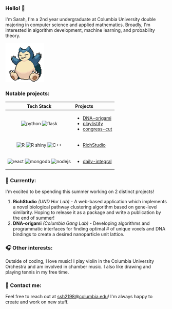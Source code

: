 ### Hello! 👋
I'm Sarah, I'm a 2nd year undergraduate at Columbia University double majoring in computer science and applied mathematics. Broadly, I'm interested in algorithm development, machine learning, and probability theory.

<img src="./assets/snorlax.gif" alt="snorlax" width="120"/>

### Notable projects:
| Tech Stack | Projects |
| :-------------: | :------------- |
| <img src="https://github.com/hyuncat/hyuncat/assets/114366569/3933200a-87e6-4042-94b1-9012bbd6a666" alt="python" width="40"/> <img src="https://github.com/hyuncat/hyuncat/assets/114366569/803834a7-9c1a-4eaa-aeb9-4f201b288075" alt="flask" height="40"/> | <ul><li><a href="https://github.com/hyuncat/DNA-origami">DNA-origami</a></li><li><a href="https://github.com/hyuncat/playlistify">playlistify</a></li><li><a href="https://github.com/hyuncat/congressLLM">congress-cut</a></li></ul> |
| <img src="https://github.com/hyuncat/hyuncat/assets/114366569/d75c3e31-6249-47ef-8dfa-e90024db0f4a" alt="R" width="40"/> <img src="https://github.com/hyuncat/hyuncat/assets/114366569/47f95398-c8fb-4753-bd1c-ffce1195688e" alt="R shiny" width="40"/> <img src="https://github.com/hyuncat/hyuncat/assets/114366569/8eda9a25-8a6d-4c17-b0a4-5e31dc22572d" alt="C++" width="40"/> | <ul><li><a href="https://github.com/hyuncat/RichStudio">RichStudio</a></li></ul> |
| <img src="https://github.com/hyuncat/hyuncat/assets/114366569/a29f90bc-056e-4408-bf2c-da6b2d47f6eb" alt="react" height="40" /> <img src="https://github.com/hyuncat/hyuncat/assets/114366569/446aaa1b-e59c-4a9d-a248-9568a72c50d1" alt="mongodb" height="40" /> <img src="https://github.com/hyuncat/hyuncat/assets/114366569/b17de0bc-3191-4b46-ae86-9fed1493dd90" alt="nodejs" width="40"/> | <ul><li><a href="https://github.com/hyuncat/daily-integral">daily-integral</a></li></ul> |


### 🌱 Currently:
I'm excited to be spending this summer working on 2 distinct projects!
1. **RichStudio** _(UND Hur Lab)_ - A web-based application which implements a novel biological pathway clustering algorithm based on gene-level similarity. Hoping to release it as a package and write a publication by the end of summer!
2. **DNA-origami** _(Columbia Gang Lab)_ - Developing algorithms and programmatic interfaces for finding optimal # of unique voxels and DNA bindings to create a desired nanoparticle unit lattice.

### 🎧 Other interests:
Outside of coding, I love music! I play violin in the Columbia University Orchestra and am involved in chamber music. I also like drawing and playing tennis in my free time.

### 💬 Contact me:
Feel free to reach out at ssh2198@columbia.edu! I'm always happy to create and work on new stuff.

<!--
**ssh2198/ssh2198** is a ✨ _special_ ✨ repository because its `README.md` (this file) appears on your GitHub profile.

Here are some ideas to get you started:

- 🔭 I’m currently working on ...
- 🌱 I’m currently learning ...
- 👯 I’m looking to collaborate on ...
- 🤔 I’m looking for help with ...
- 💬 Ask me about ...
- 📫 How to reach me: ...
- 😄 Pronouns: ...
- ⚡ Fun fact: ...
-->
